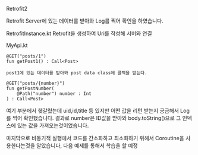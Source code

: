 Retrofit2

Retrofit Server에 있는 데이터를 받아와 Log를 찍어 확인을 하였습니다.

RetrofitInstance.kt
Retrofit을 생성하여 Uri를 작성해 서버와 연결

MyApi.kt

    @GET("posts/1")
    fun getPost1() : Call<Post>
    
    post1에 있는 데이터를 받아와 post data class에 콜백을 받는다.
    
    @GET("posts/{number}")
    fun getPostNumber(
        @Path("number") number : Int
    ) : Call<Post>

여기 부분에서 헷갈렸는데 uid,id,title 등 있지만 어떤 값을 리턴 받는지 궁금해서 Log를 찍어 확인했습니다.
결과로 number은 ID값을 받아와 body.toString()으로 그 인덱스에 있는 값을 가져오는것이었습니다.

마지막으로 비동기적 실행에서 코드를 간소화하고 최소화하기 위해서 Coroutine을 사용한다는것을 알았습니다,
다음 예제를 통해서 학습을 할 예정

